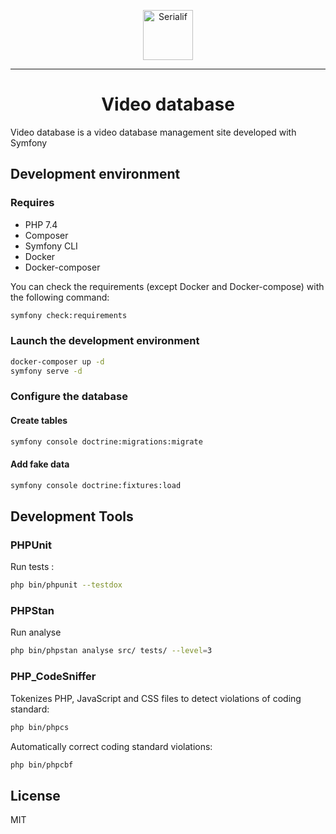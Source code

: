 <p align="center">
    <a href="https://serialif.com"><img width="80" height="80" src="https://serialif.com/images/serialif-white.png" alt="Serialif"></a>
</p>

<hr>

<h1 align="center">Video database</h1>

Video database is a video database management site developed with Symfony

## Development environment

### Requires

* PHP 7.4
* Composer
* Symfony CLI
* Docker
* Docker-composer

You can check the requirements (except Docker and Docker-compose) with the following command:

```bash
symfony check:requirements
```

### Launch the development environment

```bash
docker-composer up -d
symfony serve -d
```

### Configure the database

#### Create tables

```bash
symfony console doctrine:migrations:migrate
```

#### Add fake data

```bash
symfony console doctrine:fixtures:load
```

## Development Tools

### PHPUnit

Run tests :

```bash
php bin/phpunit --testdox
```

### PHPStan

Run analyse

```bash
php bin/phpstan analyse src/ tests/ --level=3
```

### PHP_CodeSniffer

Tokenizes PHP, JavaScript and CSS files to detect violations of coding standard:

```bash
php bin/phpcs
```

Automatically correct coding standard violations:

```bash
php bin/phpcbf
```

## License

MIT